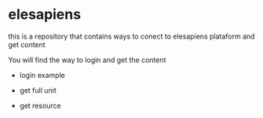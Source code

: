 elesapiens
==========

this is a repository that contains ways to conect to elesapiens plataform and get content


You will find the way to login and get the content 

* login example


* get full unit


* get resource

